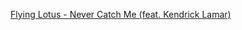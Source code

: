 ---
layout: post
wordpress_id: 1745
wordpress_url: http://noesbueno.com/archives/1745
date: '2014-09-10 22:15:32 -0500'
date_gmt: '2014-09-11 03:15:32 -0500'
body: |
  <p><a href="http://www.brainfeedersite.com/2014/09/03/flying-lotus-never-catch-me-feat-kendrick-lamar/">Flying Lotus - Never Catch Me (feat. Kendrick Lamar)</a></p>
---